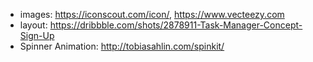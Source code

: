 - images: https://iconscout.com/icon/, https://www.vecteezy.com
- layout: https://dribbble.com/shots/2878911-Task-Manager-Concept-Sign-Up
- Spinner Animation: http://tobiasahlin.com/spinkit/
